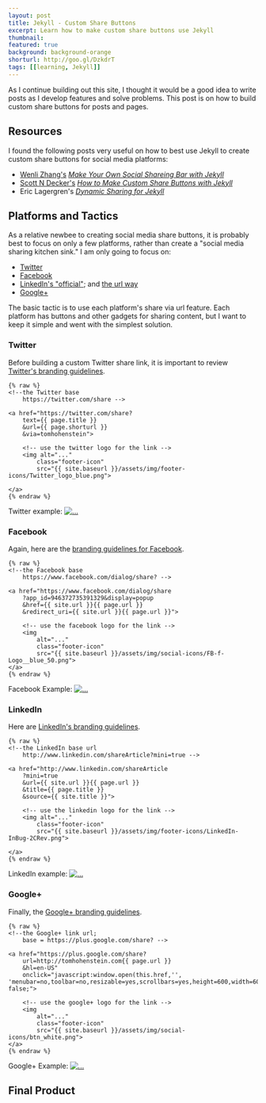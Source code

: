```yaml
---
layout: post
title: Jekyll - Custom Share Buttons
excerpt: Learn how to make custom share buttons use Jekyll
thumbnail: 
featured: true
background: background-orange
shorturl: http://goo.gl/DzkdrT
tags: [[learning, Jekyll]]
---
```


As I continue building out this site, I thought it would be a good idea to write posts as I develop features and solve problems. This post is on how to build custom share buttons for posts and pages. 

## Resources
I found the following posts very useful on how to best use Jekyll to create custom share buttons for social media platforms: 

* [Wenli Zhang's](http://zhangwenli.com/) *[Make Your Own Social Shareing Bar with Jekyll](http://zhangwenli.com/blog/2014/08/03/make-your-own-social-sharing-bar-with-jekyll/)*
* [Scott N Decker's](http://scottndecker.com/Contact/) *[How to Make Custom Share Buttons with Jekyll](http://scottndecker.com/blog/2014/06/29/How-to-Make-Custom-Share-Buttons-with-Jekyll/)*
* Eric Lagergren's *[Dynamic Sharing for Jekyll](http://www.ericlagergren.com/blog/dynamic-sharing-buttons/)*

## Platforms and Tactics

As a relative newbee to creating social media share buttons, it is probably best to focus on only a few platforms, rather than create a "social media sharing kitchen sink." I am only going to focus on: 

* [Twitter](https://dev.twitter.com/web/tweet-button)
* [Facebook](https://developers.facebook.com/docs/sharing/reference/share-dialog)
* [LinkedIn's "official"](https://developer.linkedin.com/plugins/share-plugin-generator); and [the url way](https://developer.linkedin.com/documents/share-linkedin)
* [Google+](https://developers.google.com/+/web/share/)

The basic tactic is to use each platform's share via url feature. Each platform has buttons and other gadgets for sharing content, but I want to keep it simple and went with the simplest solution.  

### Twitter 

Before building a custom Twitter share link, it is important to review [Twitter's branding guidelines](https://about.twitter.com/press/brand-assets). 

```
{% raw %}
<!--the Twitter base 
    https://twitter.com/share --> 

<a href="https://twitter.com/share?
    text={{ page.title }}
    &url={{ page.shorturl }}
    &via=tomhohenstein">

    <!-- use the twitter logo for the link --> 
    <img alt="..." 
        class="footer-icon" 
        src="{{ site.baseurl }}/assets/img/footer-icons/Twitter_logo_blue.png">

</a>
{% endraw %}
```
Twitter example: <a href="https://twitter.com/share?text={{ page.title }}&url={{ page.shorturl }}&via=tomhohenstein"><img alt="..." class="footer-icon" src="{{ site.baseurl }}/assets/img/footer-icons/Twitter_logo_blue.png"></a>

### Facebook 

Again, here are the [branding guidelines for Facebook](https://www.facebookbrand.com/).

```
{% raw %}
<!--the Facebook base 
    https://www.facebook.com/dialog/share? --> 

<a href="https://www.facebook.com/dialog/share
    ?app_id=946372735391329&display=popup
    &href={{ site.url }}{{ page.url }}
    &redirect_uri={{ site.url }}{{ page.url }}">

    <!-- use the facebook logo for the link --> 
    <img 
        alt="..." 
        class="footer-icon" 
        src="{{ site.baseurl }}/assets/img/social-icons/FB-f-Logo__blue_50.png">
</a>
{% endraw %}
```
Facebook Example: <a href="https://www.facebook.com/dialog/share?app_id=946372735391329&display=popup&href={{ site.url }}{{ page.url }}&redirect_uri={{ site.url }}{{ page.url }}"><img alt="..." class="footer-icon" src="{{ site.baseurl }}/assets/img/social-icons/FB-f-Logo__blue_50.png">
</a>

### LinkedIn

Here are [LinkedIn's branding guidelines](https://developer.linkedin.com/documents/branding-guidelines).

```
{% raw %}
<!--the LinkedIn base url 
    http://www.linkedin.com/shareArticle?mini=true --> 

<a href="http://www.linkedin.com/shareArticle
    ?mini=true
    &url={{ site.url }}{{ page.url }}
    &title={{ page.title }}
    &source={{ site.title }}">

    <!-- use the linkedin logo for the link --> 
    <img alt="..." 
        class="footer-icon"
        src="{{ site.baseurl }}/assets/img/footer-icons/LinkedIn-InBug-2CRev.png">

</a> 
{% endraw %}
```
LinkedIn example: <a href="http://www.linkedin.com/shareArticle?mini=true&url={{ site.url }}{{ page.url }}&title={{ page.title }}&source={{ site.title }}&summary="><img alt="..." class="footer-icon" src="{{ site.baseurl }}/assets/img/footer-icons/LinkedIn-InBug-2CRev.png"></a> 

### Google+ 

Finally, the [Google+ branding guidelines](https://developers.google.com/+/branding-guidelines).

```
{% raw %}
<!--the Google+ link url; 
    base = https://plus.google.com/share? --> 

<a href="https://plus.google.com/share?
    url=http://tomhohenstein.com{{ page.url }}
    &hl=en-US" 
    onclick="javascript:window.open(this.href,'', 'menubar=no,toolbar=no,resizable=yes,scrollbars=yes,height=600,width=600');return false;">

    <!-- use the google+ logo for the link --> 
    <img 
        alt="..." 
        class="footer-icon" 
        src="{{ site.baseurl }}/assets/img/social-icons/btn_white.png">
</a> 
{% endraw %}
```
Google+ Example: <a href="https://plus.google.com/share?url=http://tomhohenstein.com{{ page.url }}&hl=en-US" onclick="javascript:window.open(this.href,'', 'menubar=no,toolbar=no,resizable=yes,scrollbars=yes,height=600,width=600');return false;"><img alt="..." class="footer-icon" src="{{ site.baseurl }}/assets/img/social-icons/btn_white.png"></a> 

## Final Product